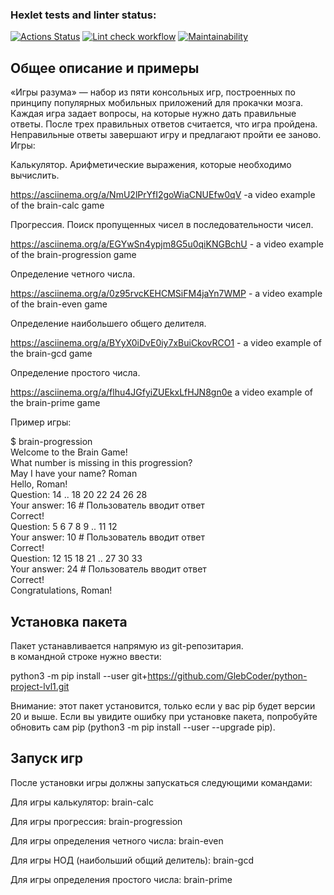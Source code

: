 ### Hexlet tests and linter status:
[![Actions Status](https://github.com/GlebCoder/python-project-lvl1/workflows/hexlet-check/badge.svg)](https://github.com/GlebCoder/python-project-lvl1/actions)
[![Lint check workflow](https://github.com/GlebCoder/python-project-lvl1/actions/workflows/lint-check.yml/badge.svg)]()
[![Maintainability](https://api.codeclimate.com/v1/badges/a99a88d28ad37a79dbf6/maintainability)](https://codeclimate.com/github/codeclimate/codeclimate/maintainability)


## Общее описание и примеры

«Игры разума» — набор из пяти консольных игр, построенных по принципу популярных мобильных приложений для прокачки мозга. Каждая игра задает вопросы, на которые нужно дать правильные ответы. После трех правильных ответов считается, что игра пройдена. Неправильные ответы завершают игру и предлагают пройти ее заново. Игры:  

Калькулятор. Арифметические выражения, которые необходимо вычислить.

https://asciinema.org/a/NmU2lPrYfI2goWiaCNUEfw0qV -a video example of the brain-calc game  


Прогрессия. Поиск пропущенных чисел в последовательности чисел.  

https://asciinema.org/a/EGYwSn4ypjm8G5u0qiKNGBchU - a video example of the brain-progression game  


Определение четного числа.  

https://asciinema.org/a/0z95rvcKEHCMSiFM4jaYn7WMP - a video example of the brain-even game 


Определение наибольшего общего делителя. 

https://asciinema.org/a/BYyX0iDvE0iy7xBuiCkovRCO1 - a video example of the brain-gcd game  

Определение простого числа. 

https://asciinema.org/a/flhu4JGfyiZUEkxLfHJN8gn0e a video example of the brain-prime game 

Пример игры:  

$ brain-progression  
Welcome to the Brain Game!  
What number is missing in this progression?  
May I have your name? Roman  
Hello, Roman!  
Question: 14 .. 18 20 22 24 26 28  
Your answer: 16 # Пользователь вводит ответ  
Correct!  
Question: 5 6 7 8 9 .. 11 12  
Your answer: 10 # Пользователь вводит ответ  
Correct!  
Question: 12 15 18 21 .. 27 30 33  
Your answer: 24 # Пользователь вводит ответ  
Correct!  
Congratulations, Roman!  

## Установка пакета

Пакет устанавливается напрямую из git-репозитария.  
в командной строке нужно ввести:  


python3 -m pip install --user git+https://github.com/GlebCoder/python-project-lvl1.git


Внимание: этот пакет установится, только если у вас pip будет версии 20 и выше. Если вы увидите ошибку при установке пакета, попробуйте обновить сам pip (python3 -m pip install --user --upgrade pip).


## Запуск игр

После установки игры должны запускаться следующими командами:

Для игры калькулятор: brain-calc

Для игры прогрессия: brain-progression

Для игры определения четного числа: brain-even

Для игры НОД (наибольший общий делитель): brain-gcd

Для игры определения простого числа: brain-prime

